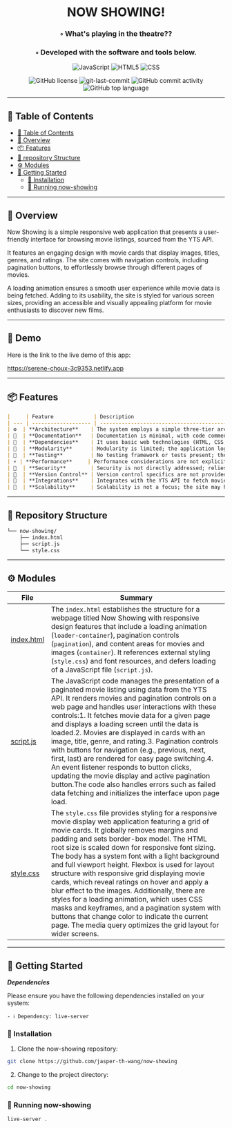 <div align="center">
<h1 align="center">
<br>NOW SHOWING!</h1>
<h3>◦ What's playing in the theatre??</h3>
<h3>◦ Developed with the software and tools below.</h3>

<p align="center">
<img src="https://img.shields.io/badge/JavaScript-F7DF1E.svg?style=flat-square&logo=JavaScript&logoColor=black" alt="JavaScript" />
<img src="https://img.shields.io/badge/HTML5-E34F26.svg?style=flat-square&logo=HTML5&logoColor=white" alt="HTML5" />
<img src="https://img.shields.io/badge/CSS3-1572B6?style=flat-square&logo=css3&logoColor=white" alt="CSS" />
</p>
<img src="https://img.shields.io/github/license/jasper-th-wang/now-showing?style=flat-square&color=5D6D7E" alt="GitHub license" />
<img src="https://img.shields.io/github/last-commit/jasper-th-wang/now-showing?style=flat-square&color=5D6D7E" alt="git-last-commit" />
<img src="https://img.shields.io/github/commit-activity/m/jasper-th-wang/now-showing?style=flat-square&color=5D6D7E" alt="GitHub commit activity" />
<img src="https://img.shields.io/github/languages/top/jasper-th-wang/now-showing?style=flat-square&color=5D6D7E" alt="GitHub top language" />
</div>

---

## 📖 Table of Contents

- [📖 Table of Contents](#-table-of-contents)
- [📍 Overview](#-overview)
- [📦 Features](#-features)
- [📂 repository Structure](#-repository-structure)
- [⚙️ Modules](#modules)
- [🚀 Getting Started](#-getting-started)
  - [🔧 Installation](#-installation)
  - [🤖 Running now-showing](#-running-now-showing)

---

## 📍 Overview

Now Showing is a simple responsive web application that presents a user-friendly interface for browsing movie listings, sourced from the YTS API.

It features an engaging design with movie cards that display images, titles, genres, and ratings. The site comes with navigation controls, including pagination buttons, to effortlessly browse through different pages of movies.

A loading animation ensures a smooth user experience while movie data is being fetched. Adding to its usability, the site is styled for various screen sizes, providing an accessible and visually appealing platform for movie enthusiasts to discover new films.

---

## 🎈 Demo

Here is the link to the live demo of this app:

https://serene-choux-3c9353.netlify.app

---

## 📦 Features

```markdown
|     | Feature             | Description                                                                                                          |
| --- | ------------------- | -------------------------------------------------------------------------------------------------------------------- |
| ⚙️  | **Architecture**    | The system employs a simple three-tier architecture composed of an HTML frontend, JavaScript logic, and CSS styling. |
| 📄  | **Documentation**   | Documentation is minimal, with code comments in `script.js` offering insight into the application's functionality.   |
| 🔗  | **Dependencies**    | It uses basic web technologies (HTML, CSS, JavaScript), with no external library dependencies listed.                |
| 🧩  | **Modularity**      | Modularity is limited; the application logic is contained within a single JavaScript file.                           |
| 🧪  | **Testing**         | No testing framework or tests present; the system's testing strategy is not clear.                                   |
| ⚡️ | **Performance**     | Performance considerations are not explicitly addressed but the simplicity suggests low resource usage.              |
| 🔐  | **Security**        | Security is not directly addressed; relies on browser sandboxing and the security of the referenced APIs.            |
| 🔀  | **Version Control** | Version control specifics are not provided; assumes standard Git practices without further elucidation.              |
| 🔌  | **Integrations**    | Integrates with the YTS API to fetch movie data; no other external systems are mentioned.                            |
| 📶  | **Scalability**     | Scalability is not a focus; the site may handle increased traffic but could face limitations with larger datasets.   |
```

---

## 📂 Repository Structure

```sh
└── now-showing/
    ├── index.html
    ├── script.js
    └── style.css

```

---

## ⚙️ Modules

| File                                                                             | Summary                                                                                                                                                                                                                                                                                                                                                                                                                                                                                                                                                                                                                                                                                                                                  |
| -------------------------------------------------------------------------------- | ---------------------------------------------------------------------------------------------------------------------------------------------------------------------------------------------------------------------------------------------------------------------------------------------------------------------------------------------------------------------------------------------------------------------------------------------------------------------------------------------------------------------------------------------------------------------------------------------------------------------------------------------------------------------------------------------------------------------------------------- |
| [index.html](https://github.com/jasper-th-wang/now-showing/blob/main/index.html) | The `index.html` establishes the structure for a webpage titled Now Showing with responsive design features that include a loading animation (`loader-container`), pagination controls (`pagination`), and content areas for movies and images (`container`). It references external styling (`style.css`) and font resources, and defers loading of a JavaScript file (`script.js`).                                                                                                                                                                                                                                                                                                                                                    |
| [script.js](https://github.com/jasper-th-wang/now-showing/blob/main/script.js)   | The JavaScript code manages the presentation of a paginated movie listing using data from the YTS API. It renders movies and pagination controls on a web page and handles user interactions with these controls:1. It fetches movie data for a given page and displays a loading screen until the data is loaded.2. Movies are displayed in cards with an image, title, genre, and rating.3. Pagination controls with buttons for navigation (e.g., previous, next, first, last) are rendered for easy page switching.4. An event listener responds to button clicks, updating the movie display and active pagination button.The code also handles errors such as failed data fetching and initializes the interface upon page load.   |
| [style.css](https://github.com/jasper-th-wang/now-showing/blob/main/style.css)   | The `style.css` file provides styling for a responsive movie display web application featuring a grid of movie cards. It globally removes margins and padding and sets border-box model. The HTML root size is scaled down for responsive font sizing. The body has a system font with a light background and full viewport height. Flexbox is used for layout structure with responsive grid displaying movie cards, which reveal ratings on hover and apply a blur effect to the images. Additionally, there are styles for a loading animation, which uses CSS masks and keyframes, and a pagination system with buttons that change color to indicate the current page. The media query optimizes the grid layout for wider screens. |

</details>

---

## 🚀 Getting Started

**_Dependencies_**

Please ensure you have the following dependencies installed on your system:

`- ℹ️ Dependency: live-server`

### 🔧 Installation

1. Clone the now-showing repository:

```sh
git clone https://github.com/jasper-th-wang/now-showing
```

2. Change to the project directory:

```sh
cd now-showing
```

### 🤖 Running now-showing

```sh
live-server .
```
